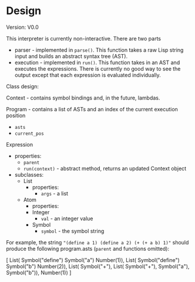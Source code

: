 # Design

Version: V0.0

This interpreter is currently non-interactive. There are two parts
- parser - implemented in `parse()`. This function takes a raw Lisp
string input and builds an abstract syntax tree (AST).
- execution - implemented in `run()`. This function takes in an AST
and executes the expressions. There is currently no good way to
see the output except that each expression is evaluated individually.

Class design:

Context - contains symbol bindings and, in the future, lambdas.

Program - contains a list of ASTs and an index of the current execution position
- `asts`
- `current_pos`

Expression
- properties:
  - `parent`
  - `run(context)` - abstract method, returns an updated Context object
- subclasses:
  - List
      - properties:
        - `args` - a list
  - Atom
    - properties:
    - Integer
      - `val` - an integer value
    - Symbol
      - `symbol` - the symbol string

For example, the string 
`"(define a 1) (define a 2) (+ (+ a b) 1)"`
should produce the following program.asts (`parent` and functions omitted):

[
  List(
    Symbol("define")
    Symbol("a")
    Number(1)),
  List(
    Symbol("define")
    Symbol("b")
    Number(2)),
  List(
    Symbol("+"),
    List(
      Symbol("+"),
      Symbol("a"),
      Symbol("b")),
    Number(1))
]
